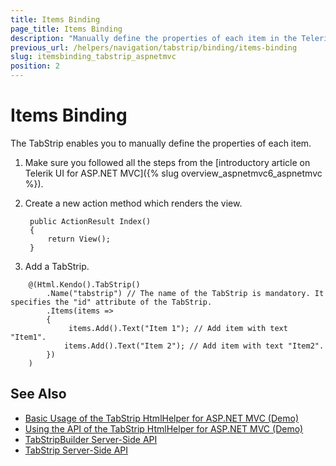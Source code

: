 ```yaml
---
title: Items Binding
page_title: Items Binding
description: "Manually define the properties of each item in the Telerik UI TabStrip HtmlHelper for ASP.NET MVC by using the items builder."
previous_url: /helpers/navigation/tabstrip/binding/items-binding
slug: itemsbinding_tabstrip_aspnetmvc
position: 2
---
```


# Items Binding

The TabStrip enables you to manually define the properties of each item.

1. Make sure you followed all the steps from the [introductory article on Telerik UI for ASP.NET MVC]({% slug overview_aspnetmvc6_aspnetmvc %}).
1. Create a new action method which renders the view.

        public ActionResult Index()
        {
            return View();
        }

1. Add a TabStrip.

```HtmlHelper
    @(Html.Kendo().TabStrip()
        .Name("tabstrip") // The name of the TabStrip is mandatory. It specifies the "id" attribute of the TabStrip.
        .Items(items =>
        {
             items.Add().Text("Item 1"); // Add item with text "Item1".
            items.Add().Text("Item 2"); // Add item with text "Item2".
        })
    )
```

## See Also

* [Basic Usage of the TabStrip HtmlHelper for ASP.NET MVC (Demo)](https://demos.telerik.com/aspnet-mvc/tabstrip)
* [Using the API of the TabStrip HtmlHelper for ASP.NET MVC (Demo)](https://demos.telerik.com/aspnet-mvc/tabstrip/api)
* [TabStripBuilder Server-Side API](https://docs.telerik.com/aspnet-mvc/api/Kendo.Mvc.UI.Fluent/TabStripBuilder)
* [TabStrip Server-Side API](/api/tabstrip)
